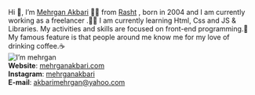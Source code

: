 Hi 👋, I’m [Mehrgan Akbari](https://mrhrganakbari.com) 👨‍💻 from [Rasht](https://en.wikipedia.org/wiki/Rasht) , born in 2004 and I am currently working as a freelancer .👨‍💻 I am currently learning Html, Css and JS & Libraries. My activities and skills are focused on front-end programming.🎨 My famous feature is that people around me know me for my love of drinking coffee.☕<br/>
![I’m mehrgan](https://avatars.githubusercontent.com/u/107926967?s=96&v=4)<br/>
**Website**: [mehrganakbari.com](https://mrhrganakbari.com) <br/>
**Instagram**: [mehrganakbari](instagram.com/_.mehrganakbari._)<br/>
**E-mail**: [akbarimehrgan@yahoo.com](akbarimehrgan@yahoo.com)
